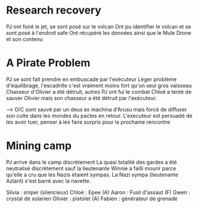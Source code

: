 # Research recovery

PJ ont foiré le jet, se sont posé sur le volcan
Ont pu identifier le volcan et se sont posé à l'endroit safe
Ont récupéré les données ainsi que le Mule Drone et son contenu

# A Pirate Problem

PJ se sont fait prendre en embuscade par l'exécuteur
Léger problème d'équilibrage, l'escadrille c'est vraiment moins fort qu'un seul gros vaisseau
Chasseur d'Olivier a été détruit, autres PJ ont fui le combat
Chloé a tenté de sauver Olivier mais son chasseur a été détruit par l'exécuteur. 

--> O/C sont sauvé par un deus ex machina d'Arusu mais forcé de diffuser son culte dans les mondes du pactes en retour. 
L'executeur est persuadé de les avoir tuer, penser à les faire surpris pour la prochaine rencontre

# Mining camp

PJ arrive dans le camp discrètement
La quasi totalité des gardes a été neutralisé discrètement sauf la lieutenante
Winnie a failli mourir parce qu'elle a cru que les Nazis étaient sympas.
La Nazi sympa (lieutenante Azlant) s'est barré avec la navette. 

Silvia : sniper (silencieux)
Chloé : Epee (A)
Aaron : Fusil d'assaut (F)
Gwen : crystal de solarien
Olivier : pistolet (A)
Fabien : générateur de grenade